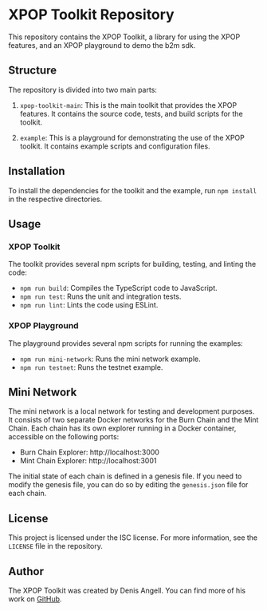 # XPOP Toolkit Repository

This repository contains the XPOP Toolkit, a library for using the XPOP features, and an XPOP playground to demo the b2m sdk.

## Structure

The repository is divided into two main parts:

1. `xpop-toolkit-main`: This is the main toolkit that provides the XPOP features. It contains the source code, tests, and build scripts for the toolkit.

2. `example`: This is a playground for demonstrating the use of the XPOP toolkit. It contains example scripts and configuration files.

## Installation

To install the dependencies for the toolkit and the example, run `npm install` in the respective directories.

## Usage

### XPOP Toolkit

The toolkit provides several npm scripts for building, testing, and linting the code:

- `npm run build`: Compiles the TypeScript code to JavaScript.
- `npm run test`: Runs the unit and integration tests.
- `npm run lint`: Lints the code using ESLint.

### XPOP Playground

The playground provides several npm scripts for running the examples:

- `npm run mini-network`: Runs the mini network example.
- `npm run testnet`: Runs the testnet example.

## Mini Network

The mini network is a local network for testing and development purposes. It consists of two separate Docker networks for the Burn Chain and the Mint Chain. Each chain has its own explorer running in a Docker container, accessible on the following ports:

- Burn Chain Explorer: http://localhost:3000
- Mint Chain Explorer: http://localhost:3001

The initial state of each chain is defined in a genesis file. If you need to modify the genesis file, you can do so by editing the `genesis.json` file for each chain.

## License

This project is licensed under the ISC license. For more information, see the `LICENSE` file in the repository.

## Author

The XPOP Toolkit was created by Denis Angell. You can find more of his work on [GitHub](https://github.com/dangell7).